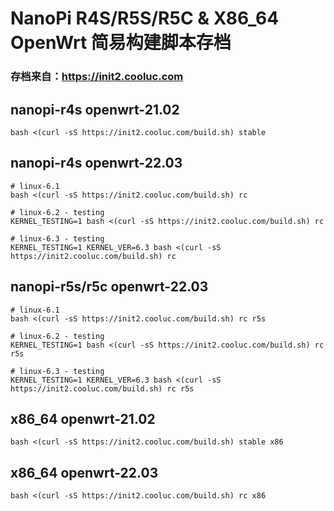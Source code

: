 # NanoPi R4S/R5S/R5C & X86_64 OpenWrt 简易构建脚本存档
### 存档来自：https://init2.cooluc.com

## nanopi-r4s openwrt-21.02
```shell
bash <(curl -sS https://init2.cooluc.com/build.sh) stable
```

## nanopi-r4s openwrt-22.03
```shell
# linux-6.1
bash <(curl -sS https://init2.cooluc.com/build.sh) rc

# linux-6.2 - testing
KERNEL_TESTING=1 bash <(curl -sS https://init2.cooluc.com/build.sh) rc

# linux-6.3 - testing
KERNEL_TESTING=1 KERNEL_VER=6.3 bash <(curl -sS https://init2.cooluc.com/build.sh) rc
```

## nanopi-r5s/r5c openwrt-22.03
```shell
# linux-6.1
bash <(curl -sS https://init2.cooluc.com/build.sh) rc r5s

# linux-6.2 - testing
KERNEL_TESTING=1 bash <(curl -sS https://init2.cooluc.com/build.sh) rc r5s

# linux-6.3 - testing
KERNEL_TESTING=1 KERNEL_VER=6.3 bash <(curl -sS https://init2.cooluc.com/build.sh) rc r5s
```

## x86_64 openwrt-21.02
```shell
bash <(curl -sS https://init2.cooluc.com/build.sh) stable x86
```

## x86_64 openwrt-22.03
```shell
bash <(curl -sS https://init2.cooluc.com/build.sh) rc x86
```
